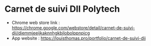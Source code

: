 # Carnet de suivi DII Polytech

* Chrome web store link : https://chrome.google.com/webstore/detail/carnet-de-suivi-dii/diemmjeeijkaknnhgkbjlobolppnpjcg
* App website : https://louisthomas.pro/portfolio/carnet-de-suivi-dii
